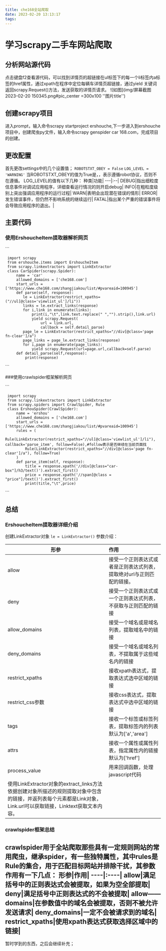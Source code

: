 ```yaml
---
title: che168全站爬取
date: 2023-02-20 13:13:17
tags:
---
```

# 学习scrapy二手车网站爬取
## 分析网站源代码
点击键盘f2查看源代码，可以找到详情页的超链接在ul标签下的每一个li标签内a标签的href属性，通过xpath在程序中定位每辆车详情页超链接，通过yield 关键词返回scrapy.Request()方法，发送获取的详情页请求。
![如图](img/屏幕截图 2023-02-20 150345.png#pic_center =300x100 ''图片title'')
## 创建scrapy项目
进入prompt，输入命令scrapy startproject ershouche,下一步进入到ershouche项目中，创建爬虫py文件，输入命令scrapy genspider car 168.com，完成项目的创建。

## 更改配置
首先更改settings中的几个设置值；
`ROBOTSTXT_OBEY = False`
`LOG_LEVEL = 'WARNING'`
当ROBOTSTXT_OBEY的值为True是，，表示遵循robot协议，否则不在遵循。
LOG_LEVEL的值有以下几种：
种类|功能|
---|:--|
DEBUG|指出细粒度信息事件对调试应用程序，详细查看运行情况的则开启debug|
INFO|在粗粒度级别上突出强调应用程序的运行过程|
WARN|表明会出现潜在错误的情形|
ERROR|发生错误事件，但仍然不影响系统的继续运行|
FATAL|指出某个严重的错误事件将会导致应用程序的退出。|

## 主要代码
### 使用ErshoucheItem提取器解析网页

\```

	 import scrapy
	 from ershouche.items import ErshoucheItem
	 from scrapy.linkextractors import LinkExtractor
	 class CarSpider(scrapy.Spider):
	     name = 'car'
	     allowed_domains = ['che168.com']
	     start_urls = ['https://www.che168.com/zhangjiakou/list/#pvareaid=100945']
	     def parse(self, response):
	        le = LinkExtractor(restrict_xpaths=("//ul[@class='viewlist_ul']/li"))
	        links = le.extract_links(response)
	        for i,link in enumerate(links):
	            print(i,"\t",link.text.replace(" ","").strip(),link.url)
	            yield scrapy.Request(
	                url = link.url,
	                callback = self.detail_parse)
	        page_le = LinkExtractor(restrict_xpaths="//div[@class='page fn-clear']/a")
	        page_links = page_le.extract_links(response)
	        for i,page in enumerate(page_links): 
	            yield scrapy.Request(url=page.url,callback=self.parse) 
	     def detail_parse(self,response):
	         print(response)
\```

###使用crawlspider框架解析网页

\```

	 import scrapy
	 from scrapy.linkextractors import LinkExtractor
	 from scrapy.spiders import CrawlSpider, Rule
	 class ErshouSpider(CrawlSpider):
	     name = 'ershou'
	     allowed_domains = ['che168.com']
	     start_urls = ['https://www.che168.com/zhangjiakou/list/#pvareaid=100945']
	     rules = (
	         Rule(LinkExtractor(restrict_xpaths="//ul[@class='viewlist_ul']/li"), callback='parse_item', follow=False),#follow表示是否继续在当前页面找
	         Rule(LinkExtractor(restrict_xpaths="//div[@class='page fn-clear']/a"), follow=True)
	     )
	     def parse_item(self, response):
	         title = response.xpath('//div[@class="car-box"]/h3/text()').extract_first()
	         price = response.xpath('//span[@class = "price"]/text()').extract_first()
	         print(title,"\t",price)
\```

## 总结
### ErshoucheItem提取器详细介绍
创建LinkExtractor对象
`le = LinkExtractor()`
参数介绍：

形参|作用|
----|:---|
allow|接受一个正则表达式或者是正则表达式列表，提取绝对url与正则匹配的链接。|
deny|接受一个正则表达式或一个正则表达式列表，不获取与正则匹配的链接|
allow_domains|接受一个域名或是域名列表，提取域名中的链接|
deny_domains|接受一个域名或域名列表，不提取属于这些域名内的链接|
restrict_xpaths|接收xpath表达式，提取表达式选中区域的链接|
restrict_css参数|接收css表达式，提取表达式中选中区域的链接|
tags|接收一个标签或标签列表，提取标签内的列表默认为['a','area']|
attrs|接收一个属性或属性列表，指定属性内的链接默认为['href']|
process_value|用来回调函数，处理javascript代码|
使用LinkExtractor对象的extract_links方法依据创建对象所描述的规则提取对象中包含的链接，并返列表每个元素都是Link对象，Link.url可以获取链接，Linktext获取文本内容。|


### crawlspider框架总结

crawlspider用于全站爬取那些具有一定规则网站的常用爬虫，继承spider，有一些独特属性，其中rules是Rule的集合，用于匹配目标网站并排除干扰，其参数作用有一下几点：
形参|作用|
----|:----|
allow|满足括号中的正则表达式会被提取，如果为空全部提取|
deny|满足括号中正则表达式的不会被提取|
allow——domains|在参数值中的域名会被提取，否则不被允许发送请求|
deny_domains|一定不会被请求到的域名|
restrict_xpaths|使用xpath表达式获取选择区域中的链接|
------
暂时学到的东西，之后会继续补充；








